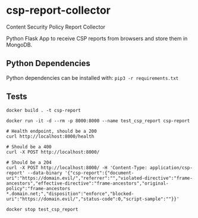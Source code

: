 # csp-report-collector
Content Security Policy Report Collector


Python Flask App to receive CSP reports from browsers and store them in MongoDB.


## Python Dependencies
Python dependencies can be installed with: `pip3 -r requirements.txt`

## Tests

```
docker build . -t csp-report

docker run -it -d --rm -p 8000:8000 --name test_csp_report csp-report

# Health endpoint, should be a 200
curl http://localhost:8000/health

# Should be a 400
curl -X POST http://localhost:8000/

# Should be a 204
curl -X POST http://localhost:8000/ -H 'Content-Type: application/csp-report' --data-binary '{"csp-report":{"document-uri":"https://domain.evil/","referrer":"","violated-directive":"frame-ancestors","effective-directive":"frame-ancestors","original-policy":"frame-ancestors *.domain.net;","disposition":"enforce","blocked-uri":"https://domain.evil/","status-code":0,"script-sample":""}}'

docker stop test_csp_report

```
